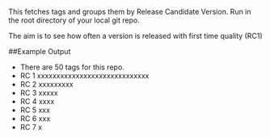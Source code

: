 This fetches tags and groups them by Release Candidate Version.
Run in the root directory of your local git repo.

The aim is to see how often a version is released with first time quality (RC1)

##Example Output

* There are 50 tags for this repo.
* RC 1 xxxxxxxxxxxxxxxxxxxxxxxxxxxxx
* RC 2 xxxxxxxxx
* RC 3 xxxxx
* RC 4 xxxx
* RC 5 xxx
* RC 6 xxx
* RC 7 x


